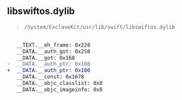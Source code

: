 ## libswiftos.dylib

> `/System/ExclaveKit/usr/lib/swift/libswiftos.dylib`

```diff

   __TEXT.__eh_frame: 0x228
   __DATA.__auth_got: 0x258
   __DATA.__got: 0x168
-  __DATA.__auth_ptr: 0x108
+  __DATA.__auth_ptr: 0x100
   __DATA.__const: 0x1678
   __DATA.__objc_classlist: 0x8
   __DATA.__objc_imageinfo: 0x8

```
